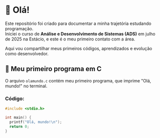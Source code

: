 # 👋 Olá!

Este repositório foi criado para documentar a minha trajetória estudando programação.  
Iniciei o curso de **Análise e Desenvolvimento de Sistemas (ADS)** em julho de 2025 na Estácio, e este é o meu primeiro contato com a área.

Aqui vou compartilhar meus primeiros códigos, aprendizados e evolução como desenvolvedor.

## 📄 Meu primeiro programa em C

O arquivo `olamundo.c` contém meu primeiro programa, que imprime "Olá, mundo!" no terminal.

### Código:

```c
#include <stdio.h>

int main() {
  printf("Olá, mundo!\n");
  return 0;
}
```
